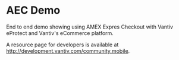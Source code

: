# AEC Demo
End to end demo showing using AMEX Expres Checkout with Vantiv eProtect and Vantiv's eCommerce platform.

A resource page for developers is available at http://development.vantiv.com/community.mobile.

